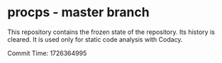 # procps - master branch

This repository contains the frozen state of the repository.
Its history is cleared. It is used only for static code
analysis with Codacy.

Commit Time: 1726364995